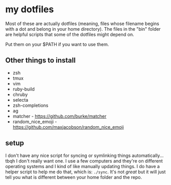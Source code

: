 # my dotfiles

Most of these are actually dotfiles (meaning, files whose filename begins with
a dot and belong in your home directory). The files in the "bin" folder are
helpful scripts that some of the dotfiles might depend on.

Put them on your $PATH if you want to use them.

## Other things to install

* zsh
* tmux
* vim
* ruby-build
* chruby
* selecta
* zsh-completions
* ag
* matcher - https://github.com/burke/matcher
* random_nice_emoji - https://github.com/maxjacobson/random_nice_emoji

## setup

I don't have any nice script for syncing or symlinking things automatically...
tbqh I don't really want one.
I use a few computers and they're on different operating systems and I kind of like manually updating things.
I do have a helper script to help me do that, which is: `./sync`.
It's not *great* but it will just tell you what is different between your home folder and the repo.
